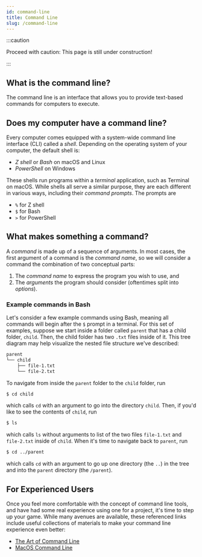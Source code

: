 ```yaml
---
id: command-line
title: Command Line
slug: /command-line
---
```


:::caution

Proceed with caution: This page is still under construction!

:::

## What is the command line?

The command line is an interface that allows you to provide text-based commands for computers to execute.

## Does my computer have a command line?

Every computer comes equipped with a system-wide command line interface (CLI) called a _shell_. Depending on the operating system of your computer, the default shell is:

- _Z shell_ or _Bash_ on macOS and Linux
- _PowerShell_ on Windows

These shells run programs within a _terminal_ application, such as Terminal on macOS. While shells all serve a similar purpose, they are each different in various ways, including their _command prompts_. The prompts are

- `%` for Z shell
- `$` for Bash
- `>` for PowerShell

## What makes something a command?

A _command_ is made up of a sequence of arguments. In most cases, the first argument of a command is the _command name_, so we will consider a command the combination of two conceptual parts:

1. The _command name_ to express the program you wish to use, and
2. The _arguments_ the program should consider (oftentimes split into _options_).

### Example commands in Bash

Let's consider a few example commands using Bash, meaning all commands will begin after the `$` prompt in a terminal. For this set of examples, suppose we start inside a folder called `parent` that has a child folder, `child`. Then, the child folder has two `.txt` files inside of it. This tree diagram may help visualize the nested file structure we've described:

```bash
parent
└── child
    ├── file-1.txt
    └── file-2.txt
```

To navigate from inside the `parent` folder to the `child` folder, run

```sh
$ cd child
```

which calls `cd` with an argument to go into the directory `child`. Then, if you'd like to see the contents of `child`, run

```sh
$ ls
```

which calls `ls` without arguments to list of the two files `file-1.txt` and `file-2.txt` inside of `child`. When it's time to navigate back to `parent`, run

```sh
$ cd ../parent
```

which calls `cd` with an argument to go up one directory (the `..`) in the tree and into the `parent` directory (the `/parent`).

## For Experienced Users

Once you feel more comfortable with the concept of command line tools, and have had some real experience using one for a project, it's time to step up your game. While many avenues are available, these referenced links include useful collections of materials to make your command line experience even better:

- [The Art of Command Line](https://github.com/jlevy/the-art-of-command-line)
- [MacOS Command Line](https://github.com/herrbischoff/awesome-macos-command-line)

